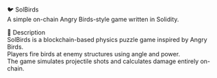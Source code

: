 🐦 SolBirds         
A simple on-chain Angry Birds-style game written in Solidity.     
        
🎯 Description   
SolBirds is a blockchain-based physics puzzle game inspired by Angry Birds.       
Players fire birds at enemy structures using angle and power.           
The game simulates projectile shots and calculates damage entirely on-chain.           
   
